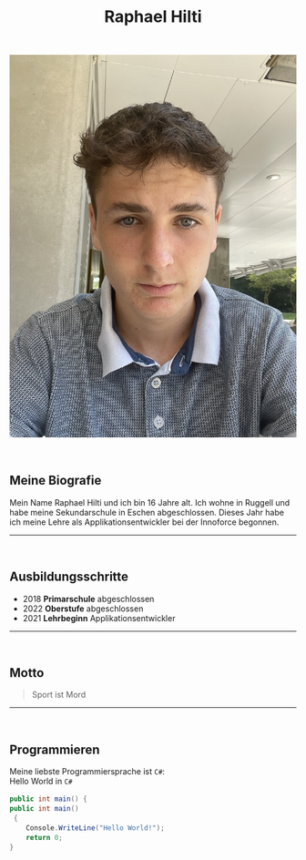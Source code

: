 
<center>

# Raphael Hilti

</center>
<br>
<div class="pull-right">

![Raphael](../img/rhil.jpg)

<br>

<div class="pull-left">


## Meine Biografie


Mein Name Raphael Hilti und ich bin 16 Jahre alt. Ich wohne in Ruggell und habe meine Sekundarschule in Eschen abgeschlossen. Dieses Jahr habe ich meine Lehre als Applikationsentwickler bei der Innoforce begonnen. 
</div>

---

<br>



## Ausbildungsschritte

- 2018 **Primarschule** abgeschlossen
- 2022 **Oberstufe** abgeschlossen
- 2021 **Lehrbeginn** Applikationsentwickler


---

<br>



## Motto
> Sport ist Mord

---

<br>


## Programmieren

Meine liebste Programmiersprache ist `C#`: <br>
Hello World in `C#`

```C#
public int main() {
public int main()
 {
    Console.WriteLine("Hello World!");
    return 0;
}
```